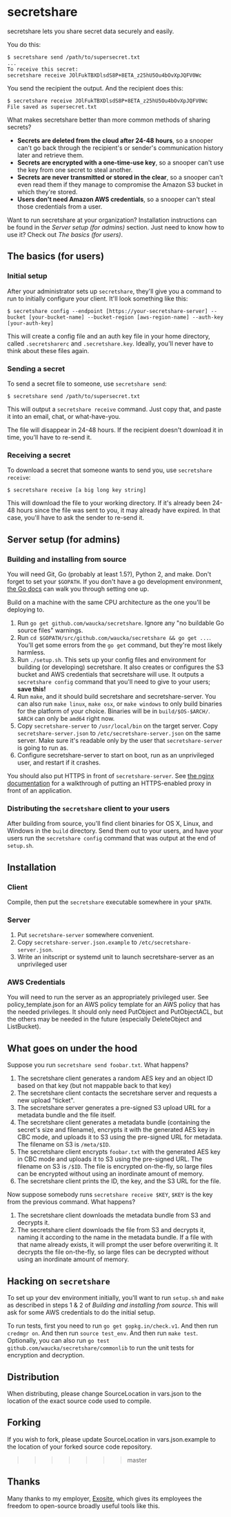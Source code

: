 # secretshare

secretshare lets you share secret data securely and easily.

You do this:

    $ secretshare send /path/to/supersecret.txt
    ...
    To receive this secret:
    secretshare receive JOlFukTBXDlsdS8P+8ETA_z25hU5Ou4bOvXpJQFV0Wc

You send the recipient the output. And the recipient does this:

    $ secretshare receive JOlFukTBXDlsdS8P+8ETA_z25hU5Ou4bOvXpJQFV0Wc
    File saved as supersecret.txt

What makes secretshare better than more common methods of sharing secrets?

* __Secrets are deleted from the cloud after 24-48 hours__, so a snooper can't go back through the recipient's or sender's communication history later and retrieve them.
* __Secrets are encrypted with a one-time-use key__, so a snooper can't use the key from one secret to steal another.
* __Secrets are never transmitted or stored in the clear__, so a snooper can't even read them if they manage to compromise the Amazon S3 bucket in which they're stored.
* __Users don't need Amazon AWS credentials__, so a snooper can't steal those credentials from a user.

Want to run secretshare at your organization? Installation instructions can be found in the _Server setup (for admins)_ section. Just need to know how to use it? Check out _The basics (for users)_.


## The basics (for users)

### Initial setup

After your administrator sets up `secretshare`, they'll give you a command to run to initially configure your client. It'll look something like this:

    $ secretshare config --endpoint [https://your-secretshare-server] --bucket [your-bucket-name] --bucket-region [aws-region-name] --auth-key [your-auth-key]

This will create a config file and an auth key file in your home directory, called `.secretsharerc` and `.secretshare.key`. Ideally, you'll never have to think about these files again.

### Sending a secret

To send a secret file to someone, use `secretshare send`:

    $ secretshare send /path/to/supersecret.txt

This will output a `secretshare receive` command. Just copy that, and paste it into an email, chat, or what-have-you.

The file will disappear in 24-48 hours. If the recipient doesn't download it in time, you'll have to re-send it.

### Receiving a secret

To download a secret that someone wants to send you, use `secretshare receive`:

    $ secretshare receive [a big long key string]

This will download the file to your working directory. If it's already been 24-48 hours since the file was sent to you, it may already have expired. In that case, you'll have to ask the sender to re-send it.


## Server setup (for admins)

### Building and installing from source

You will need Git, Go (probably at least 1.5?), Python 2, and make.  Don't forget to set your `$GOPATH`. If you don't have a go development environment, [the Go docs](https://golang.org/doc/code.html) can walk you through setting one up.

Build on a machine with the same CPU architecture as the one you'll be deploying to.

1. Run `go get github.com/waucka/secretshare`. Ignore any "no buildable Go source files" warnings.
2. Run `cd $GOPATH/src/github.com/waucka/secretshare && go get ...`. You'll get some errors from the `go get` command, but they're most likely harmless.
3. Run `./setup.sh`. This sets up your config files and environment for building (or developing) secretshare. It also creates or configures the S3 bucket and AWS credentials that secretshare will use. It outputs a `secretshare config` command that you'll need to give to your users; __save this!__
5. Run `make`, and it should build secretshare and secretshare-server.  You can also run `make linux`, `make osx`, or `make windows` to only build binaries for the platform of your choice.  Binaries will be in `build/$OS-$ARCH/`.  `$ARCH` can only be `amd64` right now.
6. Copy `secretshare-server` to `/usr/local/bin` on the target server. Copy `secretshare-server.json` to `/etc/secretshare-server.json` on the same server. Make sure it's readable only by the user that `secretshare-server` is going to run as.
7. Configure secretshare-server to start on boot, run as an unprivileged user, and restart if it crashes.

You should also put HTTPS in front of `secretshare-server`. See [the nginx documentation](https://www.nginx.com/resources/admin-guide/nginx-tcp-ssl-upstreams/) for a walkthrough of putting an HTTPS-enabled proxy in front of an application.

### Distributing the `secretshare` client to your users

After building from source, you'll find client binaries for OS X, Linux, and Windows in the `build` directory. Send them out to your users, and have your users run the `secretshare config` command that was output at the end of `setup.sh`.

## Installation

### Client

Compile, then put the `secretshare` executable somewhere in your `$PATH`.

### Server

1. Put `secretshare-server` somewhere convenient.
2. Copy `secretshare-server.json.example` to `/etc/secretshare-server.json`.
3. Write an initscript or systemd unit to launch secretshare-server as an unprivileged user

### AWS Credentials

You will need to run the server as an appropriately privileged user.  See policy_template.json for an AWS policy template for an AWS policy that has the needed privileges.  It should only need PutObject and PutObjectACL, but the others may be needed in the future (especially DeleteObject and ListBucket).


## What goes on under the hood

Suppose you run `secretshare send foobar.txt`.  What happens?

1. The secretshare client generates a random AES key and an object ID based on that key (but not mappable back to that key)
2. The secretshare client contacts the secretshare server and requests a new upload "ticket".
3. The secretshare server generates a pre-signed S3 upload URL for a metadata bundle and the file itself.
4. The secretshare client generates a metadata bundle (containing the secret's size and filename), encrypts it with the generated AES key in CBC mode, and uploads it to S3 using the pre-signed URL for metadata.  The filename on S3 is `/meta/$ID`.
5. The secretshare client encrypts `foobar.txt` with the generated AES key in CBC mode and uploads it to S3 using the pre-signed URL.  The filename on S3 is `/$ID`.  The file is encrypted on-the-fly, so large files can be encrypted without using an inordinate amount of memory.
6. The secretshare client prints the ID, the key, and the S3 URL for the file.

Now suppose somebody runs `secretshare receive $KEY`, `$KEY` is the key from the previous command.  What happens?

1. The secretshare client downloads the metadata bundle from S3 and decrypts it.
2. The secretshare client downloads the file from S3 and decrypts it, naming it according to the name in the metadata bundle.  If a file with that name already exists, it will prompt the user before overwriting it.  It decrypts the file on-the-fly, so large files can be decrypted without using an inordinate amount of memory.

## Hacking on `secretshare`

To set up your dev environment initially, you'll want to run `setup.sh` and `make` as described in steps 1 & 2 of _Building and installing from source_. This will ask for some AWS credentials to do the initial setup.

To run tests, first you need to run `go get gopkg.in/check.v1`. And then run `credmgr on`. And then run `source test_env`. And then run `make test`. Optionally, you can also run `go test github.com/waucka/secretshare/commonlib` to run the unit tests for encryption and decryption.

## Distribution

When distributing, please change SourceLocation in vars.json to the location of the exact source code used to compile.

## Forking

If you wish to fork, please update SourceLocation in vars.json.example to the location of your forked source code repository.
>>>>>>> master

## Thanks

Many thanks to my employer, [Exosite](https://exosite.com/), which gives its employees the freedom to open-source broadly useful tools like this.
